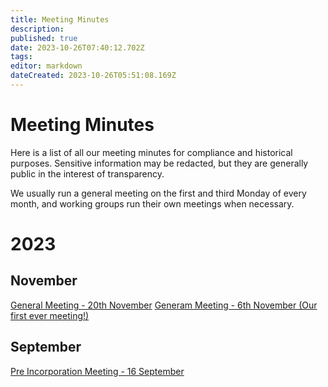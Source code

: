 ```yaml
---
title: Meeting Minutes
description: 
published: true
date: 2023-10-26T07:40:12.702Z
tags: 
editor: markdown
dateCreated: 2023-10-26T05:51:08.169Z
---
```


# Meeting Minutes
Here is a list of all our meeting minutes for compliance and historical purposes. Sensitive information may be redacted, but they are generally public in the interest of transparency.

We usually run a general meeting on the first and third Monday of every month, and working groups run their own meetings when necessary.

# 2023
## November
[General Meeting - 20th November](/meetings/general/20231120)
[Generam Meeting - 6th November (Our first ever meeting!)](/meetings/general/20231106)

## September
[Pre Incorporation Meeting - 16 September](/meetings/general/20230916)
